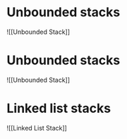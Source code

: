 # Unbounded stacks
![[Unbounded Stack]]

# Unbounded stacks
![[Unbounded Stack]]

# Linked list stacks
![[Linked List Stack]]